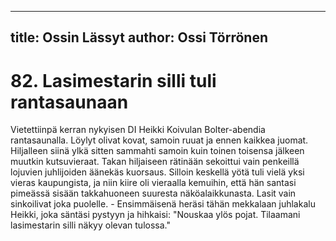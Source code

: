 
---
title: Ossin Lässyt
author: Ossi Törrönen
---

    
# 82. Lasimestarin silli tuli rantasaunaan

Vietettiinpä kerran nykyisen DI Heikki Koivulan Bolter-abendia rantasaunalla. Löylyt olivat kovat, 
samoin ruuat ja ennen kaikkea juomat. Hiljalleen siinä ylkä sitten sammahti samoin kuin toinen 
toisensa jälkeen muutkin kutsuvieraat. Takan hiljaiseen rätinään sekoittui vain penkeillä lojuvien 
juhlijoiden äänekäs kuorsaus. Silloin keskellä yötä tuli vielä yksi vieras kaupungista, ja niin kiire oli 
vieraalla kemuihin, että hän santasi pimeässä sisään takkahuoneen suuresta näköalaikkunasta. Lasit 
vain sinkoilivat joka puolelle. - Ensimmäisenä heräsi tähän mekkalaan juhlakalu Heikki, joka säntäsi 
pystyyn ja hihkaisi: "Nouskaa ylös pojat. Tilaamani lasimestarin silli näkyy olevan tulossa."
